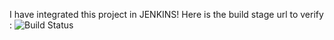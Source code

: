 I have integrated this project in JENKINS! Here is the build stage url to verify :
![Build Status](http://localhost:8080/job/SeleniumPythonTesting/badge/icon)
